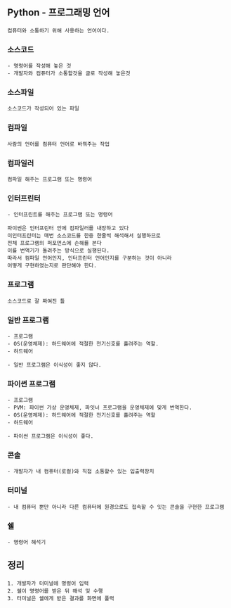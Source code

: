 ## Python - 프로그래밍 언어
    컴퓨터와 소통하기 위해 사용하는 언어이다. 

### 소스코드
    - 명령어를 작성해 놓은 것
    - 개발자와 컴퓨터가 소통할것을 글로 작성해 놓은것
    
### 소스파일
    소스코드가 작성되어 있는 파일

### 컴파일
    사람의 언어를 컴퓨터 언어로 바꿔주는 작업

### 컴파일러
    컴파일 해주는 프로그램 또는 명령어

### 인터프린터
    - 인터프린트를 해주는 프로그램 또는 명령어

    파이썬은 인터프린터 안에 컴파일러를 내장하고 있다
    이인터프린터는 매번 소스코드를 한중 한줄씩 해석해서 실행하므로 
    전체 프로그램의 퍼포먼스에 손해를 본다
    이를 번역기가 돌려주는 방식으로 실행된다.
    따라서 컴파일 언어인지, 인터프린터 언어인지를 구분하는 것이 아니라 
    어떻게 구현하였는지로 판단해야 한다.

### 프로그램
    소스코드로 잘 짜여진 틀

### 일반 프로그램

    - 프로그램
    - OS(운영체제): 하드웨어에 적절한 전기신호를 흘려주는 역할.
    - 하드웨어

    - 일반 프로그램은 이식성이 좋지 않다.

### 파이썬 프로그램
    - 프로그램
    - PVM: 파이썬 가상 운영체제, 파잇너 프로그램을 운영체제에 맞게 번역한다.
    - OS(운영체제): 하드웨어에 적절한 전기신호를 흘려주는 역할
    - 하드웨어

    - 파이썬 프로그램은 이식성이 좋다.


### 콘솔 
    - 개발자가 내 컴퓨터(로컬)와 직접 소통할수 있는 입출력장치

### 터미널
    - 내 컴퓨터 뿐만 아니라 다른 컴퓨터에 원경으로도 접속할 수 잇는 콘솔을 구현한 프로그램

### 쉘
    - 명령어 해석기

## 정리
    1. 개발자가 터미널에 명령어 입력
    2. 쉘이 명령어를 받은 뒤 해석 및 수행
    3. 터미널은 쉘에게 받은 결과를 화면에 풀력
    